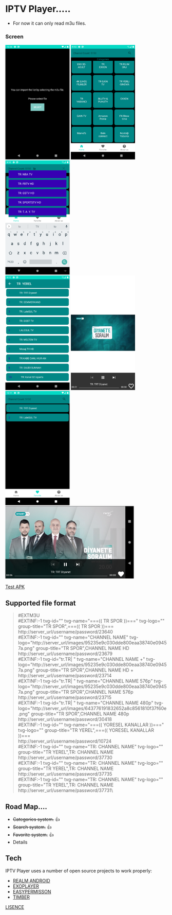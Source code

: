 # IPTV Player.....

* For now it can only read m3u files.

### Screen
<img src="https://github.com/broscr/IPTV-Player/blob/master/Screenshot_1634034243.png" alt="main" width="200"/>         <img src="https://github.com/broscr/IPTV-Player/blob/master/Screenshot_1634029804.png" alt="main" width="200"/>       <img src="https://github.com/broscr/IPTV-Player/blob/master/Screenshot_1634029819.png" alt="search" width="200"/>     
<img src="https://github.com/broscr/IPTV-Player/blob/master/Screenshot_1634029884.png" alt="channels" width="200"/>     <img src="https://github.com/broscr/IPTV-Player/blob/master/Screenshot_1634031038.png" alt="playerh" width="200"/>
<img src="https://github.com/broscr/IPTV-Player/blob/master/Screenshot_1634033511.png" alt="favorite" width="200"/>     <img src="https://github.com/broscr/IPTV-Player/blob/master/Screenshot_1634031049.png" alt="playerv" width="400"/>

[Test APK](https://github.com/broscr/IPTV-Player/blob/master/app/release/)

## Supported file format

>#EXTM3U\
>#EXTINF:-1 tvg-id="" tvg-name="===((  TR SPOR  ))===" tvg-logo="" group-title="TR SPOR",===((  TR SPOR  ))===\
>http://server_url/username/password/23640\
>#EXTINF:-1 tvg-id="" tvg-name="CHANNEL NAME" tvg-logo="http://server_url/images/95235e9c030dde800eaa38740e09457a.png" group-title="TR SPOR",CHANNEL NAME  HD\
>http://server_url/username/password/23679\
>#EXTINF:-1 tvg-id="tr.TR| " tvg-name="CHANNEL NAME +" tvg-logo="http://server_url/images/95235e9c030dde800eaa38740e09457a.png" group-title="TR SPOR",CHANNEL NAME HD +\
>http://server_url/username/password/23714\
>#EXTINF:-1 tvg-id="tr.TR| " tvg-name="CHANNEL NAME 576p" tvg-logo="http://server_url/images/95235e9c030dde800eaa38740e09457a.png" group-title="TR SPOR",CHANNEL NAME 576p\
>http://server_url/username/password/23715\
>#EXTINF:-1 tvg-id="tr.TR| " tvg-name="CHANNEL NAME 480p" tvg-logo="http://server_url/images/643776191832652a8c8561810f37f60e.png" group-title="TR SPOR",CHANNEL NAME 480p\
>http://server_url/username/password/30418\
>#EXTINF:-1 tvg-id="" tvg-name="===(( YORESEL KANALLAR ))===" tvg-logo="" group-title="TR  YEREL",===(( YORESEL KANALLAR ))===\
>http://server_url/username/password/10724\
>#EXTINF:-1 tvg-id="" tvg-name="TR: CHANNEL NAME" tvg-logo="" group-title="TR  YEREL",TR: CHANNEL NAME\
>http://server_url/username/password/37730\
>#EXTINF:-1 tvg-id="" tvg-name="TR: CHANNEL NAME" tvg-logo="" group-title="TR  YEREL",TR: CHANNEL NAME\
>http://server_url/username/password/37735\
>#EXTINF:-1 tvg-id="" tvg-name="TR: CHANNEL NAME" tvg-logo="" group-title="TR  YEREL",TR: CHANNEL NAME\
>http://server_url/username/password/37731\

## Road Map....
* ~~Categories system.~~ :thumbsup:
* ~~Search system.~~ :thumbsup:
* ~~Favorite system.~~ :thumbsup:
* Details

## Tech
IPTV Player uses a number of open source projects to work properly:
* [REALM ANDROID](https://github.com/realm/realm-java)
* [EXOPLAYER](https://github.com/google/ExoPlayer)
* [EASYPERMISSON](https://github.com/googlesamples/easypermissions)
* [TIMBER](https://github.com/JakeWharton/timber)


[LISENCE](https://github.com/broscr/IPTV-Player/blob/master/LICENSE)
